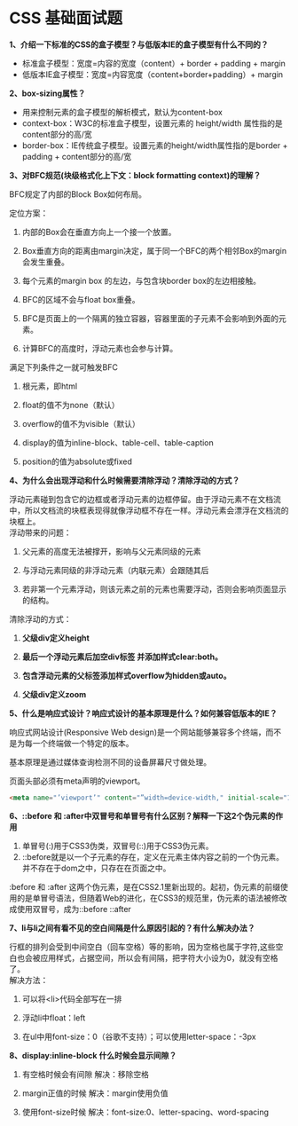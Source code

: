 # CSS 基础面试题

**1、介绍一下标准的CSS的盒子模型？与低版本IE的盒子模型有什么不同的？**

* 标准盒子模型：宽度=内容的宽度（content）+ border + padding + margin
* 低版本IE盒子模型：宽度=内容宽度（content+border+padding）+ margin

**2、box-sizing属性？**

* 用来控制元素的盒子模型的解析模式，默认为content-box
* context-box：W3C的标准盒子模型，设置元素的 height/width 属性指的是content部分的高/宽
* border-box：IE传统盒子模型。设置元素的height/width属性指的是border + padding + content部分的高/宽

**3、对BFC规范\(块级格式化上下文：block formatting context\)的理解？**

BFC规定了内部的Block Box如何布局。

定位方案：

1. 内部的Box会在垂直方向上一个接一个放置。

2. Box垂直方向的距离由margin决定，属于同一个BFC的两个相邻Box的margin会发生重叠。

3. 每个元素的margin box 的左边，与包含块border box的左边相接触。

4. BFC的区域不会与float box重叠。

5. BFC是页面上的一个隔离的独立容器，容器里面的子元素不会影响到外面的元素。

6. 计算BFC的高度时，浮动元素也会参与计算。

满足下列条件之一就可触发BFC

1. 根元素，即html

2. float的值不为none（默认）

3. overflow的值不为visible（默认）

4. display的值为inline-block、table-cell、table-caption

5. position的值为absolute或fixed

**4、为什么会出现浮动和什么时候需要清除浮动？清除浮动的方式？**

浮动元素碰到包含它的边框或者浮动元素的边框停留。由于浮动元素不在文档流中，所以文档流的块框表现得就像浮动框不存在一样。浮动元素会漂浮在文档流的块框上。  
浮动带来的问题：

1. 父元素的高度无法被撑开，影响与父元素同级的元素

2. 与浮动元素同级的非浮动元素（内联元素）会跟随其后

3. 若非第一个元素浮动，则该元素之前的元素也需要浮动，否则会影响页面显示的结构。

清除浮动的方式：

1. **父级div定义height**

2. **最后一个浮动元素后加空div标签 并添加样式clear:both。**

3. **包含浮动元素的父标签添加样式overflow为hidden或auto。**

4. **父级div定义zoom**

**5、什么是响应式设计？响应式设计的基本原理是什么？如何兼容低版本的IE？**

响应式网站设计\(Responsive Web design\)是一个网站能够兼容多个终端，而不是为每一个终端做一个特定的版本。

基本原理是通过媒体查询检测不同的设备屏幕尺寸做处理。

页面头部必须有meta声明的viewport。

```html
<meta name="’viewport’" content="”width=device-width," initial-scale="1." maximum-scale="1,user-scalable=no”"/>
```

**6、::before 和 :after中双冒号和单冒号有什么区别？解释一下这2个伪元素的作用**

1.  单冒号\(:\)用于CSS3伪类，双冒号\(::\)用于CSS3伪元素。
2. ::before就是以一个子元素的存在，定义在元素主体内容之前的一个伪元素。并不存在于dom之中，只存在在页面之中。

:before 和 :after 这两个伪元素，是在CSS2.1里新出现的。起初，伪元素的前缀使用的是单冒号语法，但随着Web的进化，在CSS3的规范里，伪元素的语法被修改成使用双冒号，成为::before ::after

**7、li与li之间有看不见的空白间隔是什么原因引起的？有什么解决办法？**

行框的排列会受到中间空白（回车空格）等的影响，因为空格也属于字符,这些空白也会被应用样式，占据空间，所以会有间隔，把字符大小设为0，就没有空格了。  
解决方法：

1. 可以将&lt;li&gt;代码全部写在一排

2. 浮动li中float：left

3. 在ul中用font-size：0（谷歌不支持）；可以使用letter-space：-3px

**8、display:inline-block 什么时候会显示间隙？**

1. 有空格时候会有间隙 解决：移除空格

2. margin正值的时候 解决：margin使用负值

3. 使用font-size时候 解决：font-size:0、letter-spacing、word-spacing



